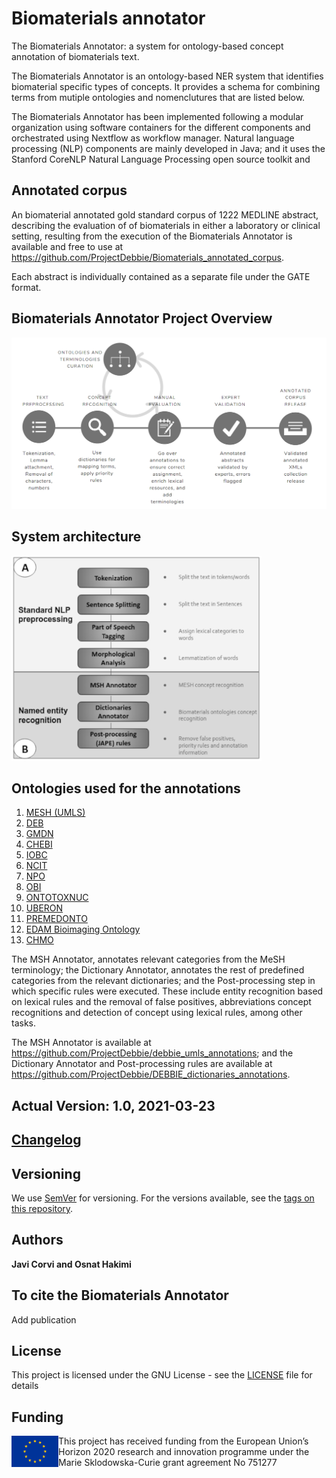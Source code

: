 # Biomaterials annotator
The Biomaterials Annotator: a system for ontology-based concept annotation of biomaterials text.

The Biomaterials Annotator is an ontology-based NER system that identifies biomaterial specific types of concepts. It provides a schema for combining terms from mutiple ontologies and nomenclutures that are listed below.  

The Biomaterials Annotator has been implemented following a modular organization using software containers for the different components and orchestrated  using  Nextflow  as  workflow  manager. Natural language processing (NLP) components  are  mainly  developed  in Java; and  it  uses  the Stanford CoreNLP Natural Language Processing open  source  toolkit and 

## Annotated corpus
An biomaterial annotated gold standard corpus of 1222 MEDLINE abstract, describing the evaluation of of biomaterials in either a laboratory or clinical setting, resulting from the execution of the Biomaterials Annotator is available and free to use at https://github.com/ProjectDebbie/Biomaterials_annotated_corpus.

Each abstract is individually contained as a separate file under the GATE format.

## Biomaterials Annotator Project Overview
![](Overview_Biomaterials_Annotator.png)

## System architecture
![](Annotator_structure.png)

## Ontologies used for the annotations
1. [MESH (UMLS)](https://bioportal.bioontology.org/ontologies/MESH)
2. [DEB](https://bioportal.bioontology.org/ontologies/DEB)
3. [GMDN](https://www.gmdnagency.org/)
4. [CHEBI](https://bioportal.bioontology.org/ontologies/CHEBI)
5. [IOBC](https://bioportal.bioontology.org/ontologies/IOBC)
6. [NCIT](https://bioportal.bioontology.org/ontologies/NCIT)
7. [NPO](https://bioportal.bioontology.org/ontologies/NPO)
8. [OBI](https://bioportal.bioontology.org/ontologies/OBI)
9. [ONTOTOXNUC](https://bioportal.bioontology.org/ontologies/ONTOTOXNUC)
10. [UBERON](https://bioportal.bioontology.org/ontologies/UBERON)
11. [PREMEDONTO](https://bioportal.bioontology.org/ontologies/PREMEDONTO)
12. [EDAM Bioimaging Ontology](https://bioportal.bioontology.org/ontologies/EDAM-BIOIMAGING)
13. [CHMO](https://bioportal.bioontology.org/ontologies/CHMO)

The MSH Annotator, annotates relevant categories from the MeSH terminology; the Dictionary Annotator, annotates the rest of predefined categories from the relevant dictionaries; and the Post-processing step in which specific rules were executed. These include entity recognition based on lexical rules and the removal of false positives, abbreviations concept recognitions and detection of concept using lexical rules, among other tasks. 

The MSH Annotator is available at https://github.com/ProjectDebbie/debbie_umls_annotations; and the Dictionary Annotator and Post-processing rules are available at https://github.com/ProjectDebbie/DEBBIE_dictionaries_annotations. 

## Actual Version: 1.0, 2021-03-23
## [Changelog](https://github.com/ProjectDebbie/Biomaterials_annotator/blob/master/CHANGELOG)


## Versioning

We use [SemVer](http://semver.org/) for versioning. For the versions available, see the [tags on this repository](https://github.com/ProjectDebbie/Biomaterials_annotator/tags).

## Authors

**Javi Corvi and Osnat Hakimi**

## To cite the Biomaterials Annotator
Add publication

## License

This project is licensed under the GNU License - see the [LICENSE](LICENSE) file for details

## Funding

<img align="left" width="75" height="50" src="eu_emblem.png"> This project has received funding from the European Union’s Horizon 2020 research and innovation programme under the Marie Sklodowska-Curie grant agreement No 751277
